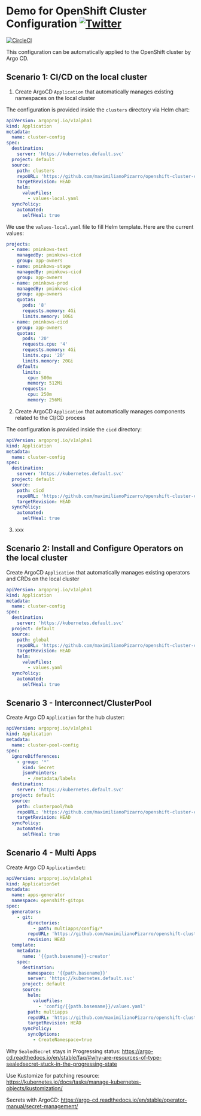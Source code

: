 # Demo for OpenShift Cluster Configuration [![Twitter](https://img.shields.io/twitter/follow/piotr_minkowski.svg?style=social&logo=twitter&label=Follow%20Me)](https://twitter.com/piotr_minkowski)

[![CircleCI](https://circleci.com/gh/piomin/openshift-cluster-config.svg?style=svg)](https://circleci.com/gh/piomin/openshift-cluster-config)

This configuration can be automatically applied to the OpenShift cluster by Argo CD.

## Scenario 1: CI/CD on the local cluster

1. Create ArgoCD `Application` that automatically manages existing namespaces on the local cluster

The configuration is provided inside the `clusters` directory via Helm chart:
```yaml
apiVersion: argoproj.io/v1alpha1
kind: Application
metadata:
  name: cluster-config
spec:
  destination:
    server: 'https://kubernetes.default.svc'
  project: default
  source:
    path: clusters
    repoURL: 'https://github.com/maximilianoPizarro/openshift-cluster-config.git'
    targetRevision: HEAD
    helm:
      valueFiles:
        - values-local.yaml
  syncPolicy:
    automated:
      selfHeal: true
```

We use the `values-local.yaml` file to fill Helm template. Here are the current values:
```yaml
projects:
  - name: pminkows-test
    managedBy: pminkows-cicd
    group: app-owners
  - name: pminkows-stage
    managedBy: pminkows-cicd
    group: app-owners
  - name: pminkows-prod
    managedBy: pminkows-cicd
    group: app-owners
    quotas:
      pods: '8'
      requests.memory: 4Gi
      limits.memory: 10Gi
  - name: pminkows-cicd
    group: app-owners
    quotas:
      pods: '20'
      requests.cpu: '4'
      requests.memory: 4Gi
      limits.cpu: '20'
      limits.memory: 20Gi
    default:
      limits:
        cpu: 500m
        memory: 512Mi
      requests:
        cpu: 250m
        memory: 256Mi
```

2. Create ArgoCD `Application` that automatically manages components related to the CI/CD process

The configuration is provided inside the `cicd` directory:
```yaml
apiVersion: argoproj.io/v1alpha1
kind: Application
metadata:
  name: cluster-config
spec:
  destination:
    server: 'https://kubernetes.default.svc'
  project: default
  source:
    path: cicd
    repoURL: 'https://github.com/maximilianoPizarro/openshift-cluster-config.git'
    targetRevision: HEAD
  syncPolicy:
    automated:
      selfHeal: true
```

3. xxx

## Scenario 2: Install and Configure Operators on the local cluster

Create ArgoCD `Application` that automatically manages existing operators and CRDs on the local cluster

```yaml
apiVersion: argoproj.io/v1alpha1
kind: Application
metadata:
  name: cluster-config
spec:
  destination:
    server: 'https://kubernetes.default.svc'
  project: default
  source:
    path: global
    repoURL: 'https://github.com/maximilianoPizarro/openshift-cluster-config.git'
    targetRevision: HEAD
    helm:
      valueFiles:
        - values.yaml
  syncPolicy:
    automated:
      selfHeal: true
```

## Scenario 3 - Interconnect/ClusterPool
Create Argo CD `Application` for the hub cluster:
```yaml
apiVersion: argoproj.io/v1alpha1
kind: Application
metadata:
  name: cluster-pool-config
spec:
  ignoreDifferences:
    - group: '*'
      kind: Secret
      jsonPointers:
        - /metadata/labels
  destination:
    server: 'https://kubernetes.default.svc'
  project: default
  source:
    path: clusterpool/hub
    repoURL: 'https://github.com/maximilianoPizarro/openshift-cluster-config.git'
    targetRevision: HEAD
  syncPolicy:
    automated:
      selfHeal: true
```

## Scenario 4 - Multi Apps
Create Argo CD `ApplicationSet`:
```yaml
apiVersion: argoproj.io/v1alpha1
kind: ApplicationSet
metadata:
  name: apps-generator
  namespace: openshift-gitops
spec:
  generators:
    - git:
        directories:
          - path: multiapps/config/*
        repoURL: 'https://github.com/maximilianoPizarro/openshift-cluster-config.git'
        revision: HEAD
  template:
    metadata:
      name: '{{path.basename}}-creator'
    spec:
      destination:
        namespace: '{{path.basename}}'
        server: 'https://kubernetes.default.svc'
      project: default
      source:
        helm:
          valueFiles:
            - 'config/{{path.basename}}/values.yaml'
        path: multiapps
        repoURL: 'https://github.com/maximilianoPizarro/openshift-cluster-config.git'
        targetRevision: HEAD
      syncPolicy:
        syncOptions:
          - CreateNamespace=true
```

Why `SealedSecret` stays in Progressing status:
https://argo-cd.readthedocs.io/en/stable/faq/#why-are-resources-of-type-sealedsecret-stuck-in-the-progressing-state

Use Kustomize for patching resource:
https://kubernetes.io/docs/tasks/manage-kubernetes-objects/kustomization/

Secrets with ArgoCD:
https://argo-cd.readthedocs.io/en/stable/operator-manual/secret-management/

